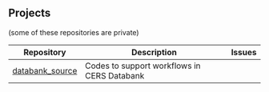 ## Projects
(some of these repositories are private)

| Repository | Description | Issues |
|---|---| -- |
| [databank_source](https://github.com/ANET-econ-networks/databank_source) | Codes to support workflows in CERS Databank | |

